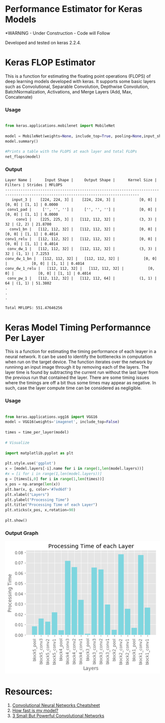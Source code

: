 # Performance Estimator for Keras Models
*WARNING - Under Construction - Code will Follow

Developed and tested on keras 2.2.4.

# Keras FLOP Estimator

This is a function for estimating the floating point operations (FLOPS) of deep learning models developed with keras. It supports some basic layers such as Convolutional, Separable Convolution, Depthwise Convolution, BatchNormalization, Activations, and Merge Layers (Add, Max, Concatenate)

### Usage

```python

from keras.applications.mobilenet import MobileNet

model = MobileNet(weights=None, include_top=True, pooling=None,input_shape=(224,224,3))
model.summary()

#Prints a table with the FLOPS at each layer and total FLOPs
net_flops(model)

```

### Output
```
Layer Name |      Input Shape |     Output Shape |      Kernel Size |          Filters | Strides | MFLOPS
-----------------------------------------------------------------------------------------------------------------------------------
   input_3 |    [224, 224, 3] |    [224, 224, 3] |           [0, 0] |           [0, 0] | [1, 1] | 0.0000
 conv1_pad |     ['', '', ''] |     ['', '', ''] |           [0, 0] |           [0, 0] | [1, 1] | 0.0000
     conv1 |    [225, 225, 3] |   [112, 112, 32] |           (3, 3) |               32 | (2, 2) | 21.8700
  conv1_bn |   [112, 112, 32] |   [112, 112, 32] |           [0, 0] |           [0, 0] | [1, 1] | 0.4014
conv1_relu |   [112, 112, 32] |   [112, 112, 32] |           [0, 0] |           [0, 0] | [1, 1] | 0.4014
 conv_dw_1 |   [112, 112, 32] |   [112, 112, 32] |           (3, 3) |               32 | (1, 1) | 7.2253
conv_dw_1_bn |   [112, 112, 32] |   [112, 112, 32] |           [0, 0] |           [0, 0] | [1, 1] | 0.4014
conv_dw_1_relu |   [112, 112, 32] |   [112, 112, 32] |           [0, 0] |           [0, 0] | [1, 1] | 0.4014
 conv_pw_1 |   [112, 112, 32] |   [112, 112, 64] |           (1, 1) |               64 | (1, 1) | 51.3802
.
.
.

Total MFLOPS: 551.47646256
```

# Keras Model Timing Performannce Per Layer

This is a function for estimating the timing performance of each leayer in a neural network. It can be used to identify the bottlenecks in computation when run on the target device. The function iterates over the network by runninng an input image through it by removing each of the layers. The layer time is found by subtracting the current run without the last layer from the previous run that contained the layer. There are some timing issues where the timings are off a bit thus some times may appear as negative. In such, case the layer compute time can be considered as negligible.

### Usage

```python

from keras.applications.vgg16 import VGG16
model = VGG16(weights='imagenet', include_top=False)

times = time_per_layer(model)

# Visualize

import matplotlib.pyplot as plt

plt.style.use('ggplot')
x = [model.layers[-i].name for i in range(1,len(model.layers))]
#x = [i for i in range(1,len(model.layers))]
g = [times[i,0] for i in range(1,len(times))]
x_pos = np.arange(len(x))
plt.bar(x, g, color='#7ed6df')
plt.xlabel("Layers")
plt.ylabel("Processing Time")
plt.title("Processing Time of each Layer")
plt.xticks(x_pos, x,rotation=90)

plt.show()

```
### Output Graph

<img src="./Figures/VGG16_timings.png" width="512">

# Resources:
1. [Convolutional Neural Networks Cheatsheet](https://stanford.edu/~shervine/teaching/cs-230/cheatsheet-convolutional-neural-networks)
2. [How fast is my model?](https://machinethink.net/blog/how-fast-is-my-model/)
3. [3 Small But Powerful Convolutional Networks](https://towardsdatascience.com/3-small-but-powerful-convolutional-networks-27ef86faa42d)
